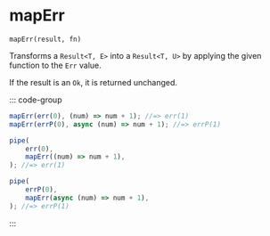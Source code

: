 # mapErr

`mapErr(result, fn)`

Transforms a `Result<T, E>` into a `Result<T, U>` by applying the given function to the `Err` value.

If the result is an `Ok`, it is returned unchanged.

::: code-group

```ts [data-first]
mapErr(err(0), (num) => num + 1); //=> err(1)
mapErr(errP(0), async (num) => num + 1); //=> errP(1)
```

```ts [data-last]
pipe(
    err(0),
    mapErr((num) => num + 1),
); //=> err(1)

pipe(
    errP(0),
    mapErr(async (num) => num + 1),
); //=> errP(1)
```

:::
